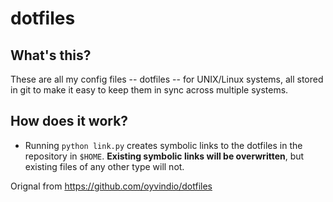 
dotfiles
========

What's this?
--------------------------------
These are all my config files -- dotfiles -- for  UNIX/Linux systems,
all stored in git to make it easy to keep them in sync across multiple
systems.

How does it work?
-----------------
* Running `python link.py` creates symbolic links to the dotfiles in the
repository in `$HOME`. **Existing symbolic links will be
overwritten**, but existing files of any other type will not.

Orignal from https://github.com/oyvindio/dotfiles 
